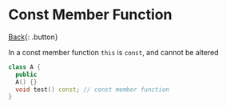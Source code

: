 # Const Member Function

[Back](../../index.md#cpp){: .button}

In a const member function `this` is `const`, and cannot be altered

```cpp
class A {
  public
  A() {}
  void test() const; // const member function
}
```
